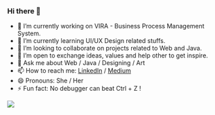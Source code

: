 ### Hi there 👋

- 🔭 I’m currently working on VIRA - Business Process Management System.
- 🌱 I’m currently learning UI/UX Design related stuffs.
- 👯 I’m looking to collaborate on projects related to Web and Java.
- 🤔 I’m open to exchange ideas, values and help other to get inspire.
- 💬 Ask me about Web / Java / Designing / Art
- 📫 How to reach me: [LinkedIn](https://www.linkedin.com/in/shaiviganatra/) / [Medium](https://medium.com/@shaiviganatra)
- 😄 Pronouns: She / Her
- ⚡ Fun fact: No debugger can beat Ctrl + Z !

<img src="https://github-readme-stats.vercel.app/api?username=shaiviganatra&&show_icons=true&title_color=ffffff&icon_color=FFFF00&text_color=daf7dc&bg_color=151515">
